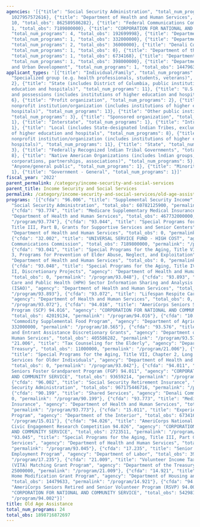 ```yaml
---
agencies: '[{"title": "Social Security Administration", "total_num_programs": 2, "total_obs":
  1027957572616}, {"title": "Department of Health and Human Services", "total_num_programs":
  10, "total_obs": 862589586282}, {"title": "Federal Communications Commission", "total_num_programs":
  1, "total_obs": 7189800000}, {"title": "CORPORATION FOR NATIONAL AND COMMUNITY SERVICE",
  "total_num_programs": 4, "total_obs": 192699998}, {"title": "Department of Agriculture",
  "total_num_programs": 1, "total_obs": 332000000}, {"title": "Department of the Treasury",
  "total_num_programs": 2, "total_obs": 36000000}, {"title": "Denali Commission",
  "total_num_programs": 1, "total_obs": 0}, {"title": "Department of the Interior",
  "total_num_programs": 1, "total_obs": 6734168}, {"title": "Department of Labor",
  "total_num_programs": 1, "total_obs": 398000000}, {"title": "Department of Housing
  and Urban Development", "total_num_programs": 1, "total_obs": 14479633}]'
applicant_types: '[{"title": "Individual/Family", "total_num_programs": 4}, {"title":
  "Specialized group (e.g. health professionals, students, veterans)", "total_num_programs":
  2}, {"title": "State (includes District of Columbia, public institutions of higher
  education and hospitals)", "total_num_programs": 11}, {"title": "U.S. Territories
  and possessions (includes institutions of higher education and hospitals)", "total_num_programs":
  6}, {"title": "Profit organization", "total_num_programs": 2}, {"title": "Public
  nonprofit institution/organization (includes institutions of higher education and
  hospitals)", "total_num_programs": 13}, {"title": "Other public institution/organization",
  "total_num_programs": 3}, {"title": "Sponsored organization", "total_num_programs":
  1}, {"title": "Interstate", "total_num_programs": 1}, {"title": "Intrastate", "total_num_programs":
  1}, {"title": "Local (includes State-designated lndian Tribes, excludes institutions
  of higher education and hospitals", "total_num_programs": 8}, {"title": "Private
  nonprofit institution/organization (includes institutions of higher education and
  hospitals)", "total_num_programs": 11}, {"title": "State", "total_num_programs":
  3}, {"title": "Federally Recognized lndian Tribal Governments", "total_num_programs":
  8}, {"title": "Native American Organizations (includes lndian groups, cooperatives,
  corporations, partnerships, associations)", "total_num_programs": 5}, {"title":
  "Anyone/general public", "total_num_programs": 1}, {"title": "Minority group", "total_num_programs":
  1}, {"title": "Government - General", "total_num_programs": 1}]'
fiscal_year: '2022'
parent_permalink: /category/income-security-and-social-services
parent_title: Income Security and Social Services
permalink: /category/income-security-and-social-services/old-age-assistance
programs: '[{"cfda": "96.006", "title": "Supplemental Security Income", "agency":
  "Social Security Administration", "total_obs": 60782125900, "permalink": "/program/96.006"},
  {"cfda": "93.774", "title": "Medicare Supplementary Medical Insurance", "agency":
  "Department of Health and Human Services", "total_obs": 467732000000, "permalink":
  "/program/93.774"}, {"cfda": "93.044", "title": "Special Programs for the Aging,
  Title III, Part B, Grants for Supportive Services and Senior Centers", "agency":
  "Department of Health and Human Services", "total_obs": 0, "permalink": "/program/93.044"},
  {"cfda": "32.002", "title": "UNIVERSAL SERVICE FUND - HIGH COST", "agency": "Federal
  Communications Commission", "total_obs": 7189800000, "permalink": "/program/32.002"},
  {"cfda": "93.041", "title": "Special Programs for the Aging, Title VII, Chapter
  3, Programs for Prevention of Elder Abuse, Neglect, and Exploitation", "agency":
  "Department of Health and Human Services", "total_obs": 0, "permalink": "/program/93.041"},
  {"cfda": "93.048", "title": "Special Programs for the Aging, Title IV, and Title
  II, Discretionary Projects", "agency": "Department of Health and Human Services",
  "total_obs": 0, "permalink": "/program/93.048"}, {"cfda": "93.893", "title": "Health
  Care and Public Health (HPH) Sector Information Sharing and Analysis Organization
  (ISAO)", "agency": "Department of Health and Human Services", "total_obs": 0, "permalink":
  "/program/93.893"}, {"cfda": "93.072", "title": "Lifespan Respite Care Program",
  "agency": "Department of Health and Human Services", "total_obs": 0, "permalink":
  "/program/93.072"}, {"cfda": "94.016", "title": "AmeriCorps Seniors Senior Companion
  Program (SCP) 94.016", "agency": "CORPORATION FOR NATIONAL AND COMMUNITY SERVICE",
  "total_obs": 42019134, "permalink": "/program/94.016"}, {"cfda": "10.565", "title":
  "Commodity Supplemental Food Program", "agency": "Department of Agriculture", "total_obs":
  332000000, "permalink": "/program/10.565"}, {"cfda": "93.576", "title": "Refugee
  and Entrant Assistance Discretionary Grants", "agency": "Department of Health and
  Human Services", "total_obs": 405586282, "permalink": "/program/93.576"}, {"cfda":
  "21.006", "title": "Tax Counseling for the Elderly", "agency": "Department of the
  Treasury", "total_obs": 11000000, "permalink": "/program/21.006"}, {"cfda": "93.042",
  "title": "Special Programs for the Aging, Title VII, Chapter 2, Long Term Care Ombudsman
  Services for Older Individuals", "agency": "Department of Health and Human Services",
  "total_obs": 0, "permalink": "/program/93.042"}, {"cfda": "94.011", "title": "AmeriCorps
  Seniors Foster Grandparent Program (FGP) 94.011", "agency": "CORPORATION FOR NATIONAL
  AND COMMUNITY SERVICE", "total_obs": 93659214, "permalink": "/program/94.011"},
  {"cfda": "96.002", "title": "Social Security Retirement Insurance", "agency": "Social
  Security Administration", "total_obs": 967175446716, "permalink": "/program/96.002"},
  {"cfda": "90.199", "title": "Shared Services", "agency": "Denali Commission", "total_obs":
  0, "permalink": "/program/90.199"}, {"cfda": "93.773", "title": "Medicare Hospital
  Insurance", "agency": "Department of Health and Human Services", "total_obs": 394452000000,
  "permalink": "/program/93.773"}, {"cfda": "15.011", "title": "Experienced Services
  Program", "agency": "Department of the Interior", "total_obs": 6734168, "permalink":
  "/program/15.011"}, {"cfda": "94.026", "title": "AmeriCorps National Service and
  Civic Engagement Research Competition 94.026", "agency": "CORPORATION FOR NATIONAL
  AND COMMUNITY SERVICE", "total_obs": 2723511, "permalink": "/program/94.026"}, {"cfda":
  "93.045", "title": "Special Programs for the Aging, Title III, Part C, Nutrition
  Services", "agency": "Department of Health and Human Services", "total_obs": 0,
  "permalink": "/program/93.045"}, {"cfda": "17.235", "title": "Senior Community Service
  Employment Program", "agency": "Department of Labor", "total_obs": 398000000, "permalink":
  "/program/17.235"}, {"cfda": "21.009", "title": "Volunteer Income Tax Assistance
  (VITA) Matching Grant Program", "agency": "Department of the Treasury", "total_obs":
  25000000, "permalink": "/program/21.009"}, {"cfda": "14.921", "title": "Older Adults
  Home Modification Grant Program", "agency": "Department of Housing and Urban Development",
  "total_obs": 14479633, "permalink": "/program/14.921"}, {"cfda": "94.002", "title":
  "AmeriCorps Seniors Retired and Senior Volunteer Program (RSVP) 94.002", "agency":
  "CORPORATION FOR NATIONAL AND COMMUNITY SERVICE", "total_obs": 54298139, "permalink":
  "/program/94.002"}]'
title: Old Age Assistance
total_num_programs: 24
total_obs: 1898716872697
---
```

